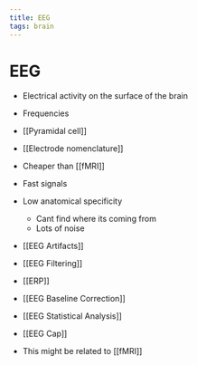```yaml
---
title: EEG
tags: brain
---
```


# EEG
- Electrical activity on the surface of the brain
- Frequencies
- [[Pyramidal cell]]
- [[Electrode nomenclature]]
- Cheaper than [[fMRI]]
- Fast signals
- Low anatomical specificity
	- Cant find where its coming from
	- Lots of noise
- [[EEG Artifacts]]
- [[EEG Filtering]]
- [[ERP]]
- [[EEG Baseline Correction]]
- [[EEG Statistical Analysis]]
- [[EEG Cap]]

- This might be related to [[fMRI]]








